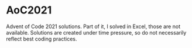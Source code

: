 # AoC2021
Advent of Code 2021 solutions. Part of it, I solved in Excel, those are not available. Solutions are created under time pressure, so do not necessarily reflect best coding practices.
